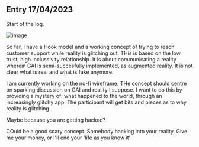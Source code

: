 ## Entry 17/04/2023 ##

Start of the log. 

![image](https://user-images.githubusercontent.com/50365794/232522434-af0dc51d-b1ca-44f5-a19b-51806f06b1fa.png)

So far, I have a Hook model and a working concept of trying to reach customer support while reality is glitching out. THis is based on the low trust, high inclussivity relationship. It is about communicating a reality wherein GAI is semi-succesfully implemented, as augmented reality. It is not clear what is real and what is fake anymore. 

I am currently working on the no-fi wireframe. THe concept should centre on sparking discussion on GAI and reality I suppose. I want to do this by providing a mystery of: what happened to the world, through an increasingly glitchy app. The participant will get bits and pieces as to why reality is glitching. 

Maybe because you are getting hacked? 

COuld be a good scary concept. Somebody hacking into your reality. Give me your money, or I'll end your 'life as you know it' 
